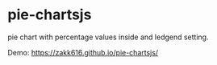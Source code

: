 # pie-chartsjs

pie chart with percentage values inside and ledgend setting.

Demo:
https://zakk616.github.io/pie-chartsjs/
